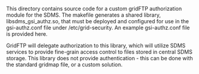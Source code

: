 This directory contains source code for a custom gridFTP authorization module for the SDMS. The makefile generates a shared library, libsdms_gsi_authz.so, that must be deployed and configured for use in the gsi-authz.conf file under /etc/grid-security. An example gsi-authz.conf file is provided here.

GridFTP will delegate authorization to this library, which will utilize SDMS services to provide fine-grain access control to files stored in central SDMS storage. This library does not provide authentication - this can be done with the standard gridmap file, or a custom solution.
